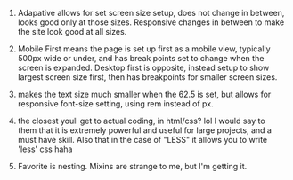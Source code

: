 1) Adapative allows for set screen size setup, does not change in between, looks good only at those sizes. Responsive changes in between to make the site look good at all sizes. 

2) Mobile First means the page is set up first as a mobile view, typically 500px wide or under, and has break points set to change when the screen is expanded. Desktop first is opposite, instead setup to show largest screen size first, then has breakpoints for smaller screen sizes. 

3) makes the text size much smaller when the 62.5 is set, but allows for responsive font-size setting, using rem instead of px. 

4) the closest youll get to actual coding, in html/css? lol 
I would say to them that it is extremely powerful and useful for large projects, and a must have skill. Also that in the case of "LESS" it allows you to write 'less' css haha

5) Favorite is nesting. Mixins are strange to me, but I'm getting it.